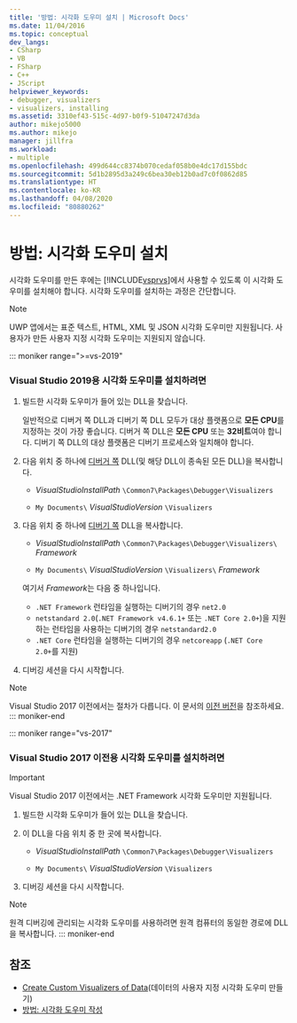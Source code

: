```yaml
---
title: '방법: 시각화 도우미 설치 | Microsoft Docs'
ms.date: 11/04/2016
ms.topic: conceptual
dev_langs:
- CSharp
- VB
- FSharp
- C++
- JScript
helpviewer_keywords:
- debugger, visualizers
- visualizers, installing
ms.assetid: 3310ef43-515c-4d97-b0f9-51047247d3da
author: mikejo5000
ms.author: mikejo
manager: jillfra
ms.workload:
- multiple
ms.openlocfilehash: 499d644cc8374b070cedaf058b0e4dc17d155bdc
ms.sourcegitcommit: 5d1b2895d3a249c6bea30eb12b0ad7c0f0862d85
ms.translationtype: HT
ms.contentlocale: ko-KR
ms.lasthandoff: 04/08/2020
ms.locfileid: "80880262"
---
```

# <a name="how-to-install-a-visualizer"></a>방법: 시각화 도우미 설치
시각화 도우미를 만든 후에는 [!INCLUDE[vsprvs](../code-quality/includes/vsprvs_md.md)]에서 사용할 수 있도록 이 시각화 도우미를 설치해야 합니다. 시각화 도우미를 설치하는 과정은 간단합니다.

> [!NOTE]
> UWP 앱에서는 표준 텍스트, HTML, XML 및 JSON 시각화 도우미만 지원됩니다. 사용자가 만든 사용자 지정 시각화 도우미는 지원되지 않습니다.

::: moniker range=">=vs-2019"
### <a name="to-install-a-visualizer-for-visual-studio-2019"></a>Visual Studio 2019용 시각화 도우미를 설치하려면
  
1. 빌드한 시각화 도우미가 들어 있는 DLL을 찾습니다.

   일반적으로 디버거 쪽 DLL과 디버기 쪽 DLL 모두가 대상 플랫폼으로 **모든 CPU**를 지정하는 것이 가장 좋습니다. 디버거 쪽 DLL은 **모든 CPU** 또는 **32비트**여야 합니다. 디버기 쪽 DLL의 대상 플랫폼은 디버기 프로세스와 일치해야 합니다.

2. 다음 위치 중 하나에 [디버거 쪽](create-custom-visualizers-of-data.md#to-create-the-debugger-side) DLL(및 해당 DLL이 종속된 모든 DLL)을 복사합니다.

    - *VisualStudioInstallPath* `\Common7\Packages\Debugger\Visualizers`

    - `My Documents\` *VisualStudioVersion* `\Visualizers`
    
3. 다음 위치 중 하나에 [디버기 쪽](create-custom-visualizers-of-data.md#to-create-the-debuggee-side) DLL을 복사합니다.

    - *VisualStudioInstallPath* `\Common7\Packages\Debugger\Visualizers\` *Framework*

    - `My Documents\` *VisualStudioVersion* `\Visualizers\` *Framework*

    여기서 *Framework*는 다음 중 하나입니다.
    - `.NET Framework` 런타임을 실행하는 디버기의 경우 `net2.0`
    - `netstandard 2.0`(`.NET Framework v4.6.1+` 또는 `.NET Core 2.0+`)을 지원하는 런타임을 사용하는 디버기의 경우 `netstandard2.0`
    - `.NET Core` 런타임을 실행하는 디버기의 경우 `netcoreapp` (`.NET Core 2.0+`를 지원)

4. 디버깅 세션을 다시 시작합니다.

> [!NOTE]
> Visual Studio 2017 이전에서는 절차가 다릅니다. 이 문서의 [이전 버전](how-to-install-a-visualizer.md?view=vs-2017)을 참조하세요.
::: moniker-end

::: moniker range="vs-2017"
### <a name="to-install-a-visualizer-for-visual-studio-2017-and-older"></a>Visual Studio 2017 이전용 시각화 도우미를 설치하려면

> [!IMPORTANT]
> Visual Studio 2017 이전에서는 .NET Framework 시각화 도우미만 지원됩니다.

1. 빌드한 시각화 도우미가 들어 있는 DLL을 찾습니다.

2. 이 DLL을 다음 위치 중 한 곳에 복사합니다.

    - *VisualStudioInstallPath* `\Common7\Packages\Debugger\Visualizers`

    - `My Documents\` *VisualStudioVersion* `\Visualizers`

3. 디버깅 세션을 다시 시작합니다.

> [!NOTE]
> 원격 디버깅에 관리되는 시각화 도우미를 사용하려면 원격 컴퓨터의 동일한 경로에 DLL을 복사합니다.
::: moniker-end

## <a name="see-also"></a>참조
- [Create Custom Visualizers of Data](../debugger/create-custom-visualizers-of-data.md)(데이터의 사용자 지정 시각화 도우미 만들기)
- [방법: 시각화 도우미 작성](create-custom-visualizers-of-data.md)
